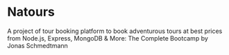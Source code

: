 # Natours
A project of tour booking platform to book adventurous tours at best prices from Node.js, Express, MongoDB &amp; More: The Complete Bootcamp by Jonas Schmedtmann
